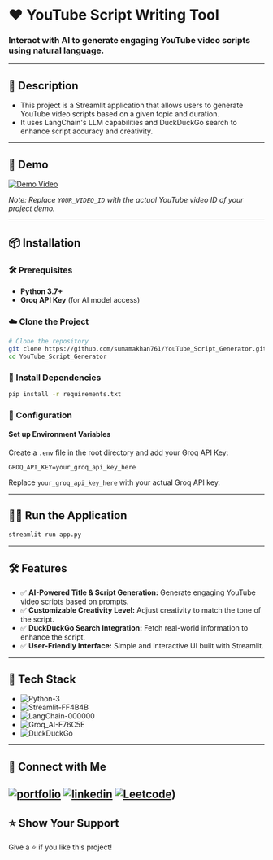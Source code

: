 # ❤️ YouTube Script Writing Tool

### Interact with AI to generate engaging YouTube video scripts using natural language.
---

## 📖 Description

- This project is a Streamlit application that allows users to generate YouTube video scripts based on a given topic and duration.
- It uses LangChain's LLM capabilities and DuckDuckGo search to enhance script accuracy and creativity.
---

## 🚀 Demo

[![Demo Video](https://img.youtube.com/vi/YOUR_VIDEO_ID/0.jpg)](https://www.youtube.com/watch?v=YOUR_VIDEO_ID)

*Note: Replace `YOUR_VIDEO_ID` with the actual YouTube video ID of your project demo.*

---

## 📦 Installation

### 🛠 Prerequisites

- **Python 3.7+**
- **Groq API Key** (for AI model access)

### ☁️ Clone the Project

```bash
# Clone the repository
git clone https://github.com/sumamakhan761/YouTube_Script_Generator.git
cd YouTube_Script_Generator
```

### 💫 Install Dependencies

```bash
pip install -r requirements.txt
```

### 🔧 Configuration

#### Set up Environment Variables

Create a `.env` file in the root directory and add your Groq API Key:

```env
GROQ_API_KEY=your_groq_api_key_here
```

Replace `your_groq_api_key_here` with your actual Groq API key.

---

## 🏃‍♂️ Run the Application

```bash
streamlit run app.py
```

---

## 🛠 Features

- ✅ **AI-Powered Title & Script Generation:** Generate engaging YouTube video scripts based on prompts.
- ✅ **Customizable Creativity Level:** Adjust creativity to match the tone of the script.
- ✅ **DuckDuckGo Search Integration:** Fetch real-world information to enhance the script.
- ✅ **User-Friendly Interface:** Simple and interactive UI built with Streamlit.

---

## 🧰 Tech Stack

- ![Python-3](https://github.com/user-attachments/assets/294e5571-624e-4afa-afba-e8cbad2f2295)
- ![Streamlit-FF4B4B](https://github.com/user-attachments/assets/f7d93cc6-0297-4139-9d89-cbebbc843bb8)
- ![LangChain-000000](https://github.com/user-attachments/assets/826270ea-8df2-47ec-9693-a2c0792cec79)
- ![Groq_AI-F76C5E](https://github.com/user-attachments/assets/a0d4d1c9-062f-4429-a1c0-f0ba39a01377)
- ![DuckDuckGo](https://img.shields.io/badge/duckduckgo-de5833?style=for-the-badge&logo=duckduckgo&logoColor=white)


---
## 🔗 Connect with Me
[![portfolio](https://img.shields.io/badge/my_portfolio-000?style=for-the-badge&logo=ko-fi&logoColor=white)](https://portfoliosumama.vercel.app/)
[![linkedin](https://img.shields.io/badge/linkedin-0A66C2?style=for-the-badge&logo=linkedin&logoColor=white)](https://www.linkedin.com/in/sumama-khan)
[![Leetcode](https://img.shields.io/badge/Leetocode-1DA1F2?style=for-the-badge&logo=Leetcode&logoColor=yellow)](https://leetcode.com/u/sumamakhan))
---
## ⭐️ Show Your Support
Give a ⭐️ if you like this project!


